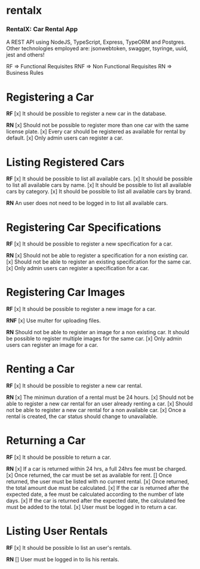 # rentalx
### RentalX: Car Rental App
A REST API using NodeJS, TypeScript, Express, TypeORM and Postgres.
Other technologies employed are: jsonwebtoken, swagger, tsyringe, uuid, jest and others!

RF => Functional Requisites
RNF => Non Functional Requisites
RN => Business Rules
# Registering a Car
**RF**
[x] It should be possible to register a new car in the database.

**RN**
[x] Should not be possible to register more than one car with the same license plate.
[x] Every car should be registered as available for rental by default.
[x] Only admin users can register a car.

# Listing Registered Cars
**RF**
[x] It should be possible to list all available cars.
[x] It should be possible to list all available cars by name.
[x] It should be possible to list all available cars by category.
[x] It should be possible to list all available cars by brand.

**RN**
An user does not need to be logged in to list all available cars.

# Registering Car Specifications
**RF**
[x] It should be possible to register a new specification for a car.

**RN**
[x] Should not be able to register a specification for a non existing car.
[x] Should not be able to register an existing specification for the same car.
[x] Only admin users can register a specification for a car.

# Registering Car Images
**RF**
[x] It should be possible to register a new image for a car.

**RNF**
[x] Use multer for uploading files.

**RN**
Should not be able to register an image for a non existing car.
It should be possible to register multiple images for the same car.
[x] Only admin users can register an image for a car.

# Renting a Car

**RF**
[x] It should be possible to register a new car rental.

**RN**
[x] The minimun duration of a rental must be 24 hours.
[x] Should not be able to register a new car rental for an user already renting a car.
[x] Should not be able to register a new car rental for a non available car.
[x] Once a rental is created, the car status should change to unavailable.

# Returning a Car

**RF**
[x] It should be possible to return a car.

**RN**
[x] If a car is returned within 24 hrs, a full 24hrs fee must be charged.
[x] Once returned, the car must be set as available for rent.
[] Once returned, the user must be listed with no current rental.
[x] Once returned, the total amount due must be calculated.
[x] If the car is returned after the expected date, a fee must be calculated according to the number of late days.
[x] If the car is returned after the expected date, the calculated fee must be added to the total.
[x] User must be logged in to return a car.

# Listing User Rentals

**RF**
[x] It should be possible lo list an user's rentals.

**RN**
[] User must be logged in to lis his rentals.